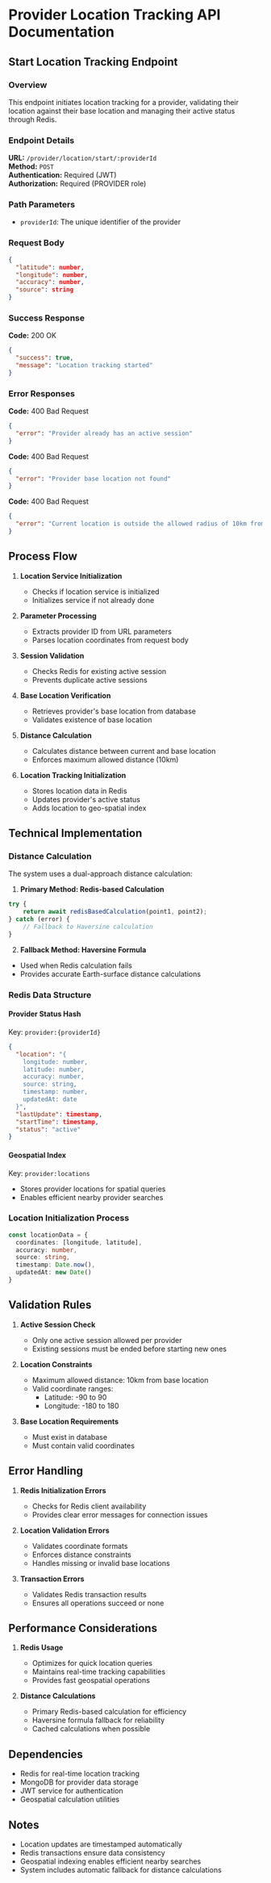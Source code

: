 # Provider Location Tracking API Documentation

## Start Location Tracking Endpoint

### Overview
This endpoint initiates location tracking for a provider, validating their location against their base location and managing their active status through Redis.

### Endpoint Details
**URL:** `/provider/location/start/:providerId`  
**Method:** `POST`  
**Authentication:** Required (JWT)  
**Authorization:** Required (PROVIDER role)

### Path Parameters
- `providerId`: The unique identifier of the provider

### Request Body
```json
{
  "latitude": number,
  "longitude": number,
  "accuracy": number,
  "source": string
}
```

### Success Response
**Code:** 200 OK
```json
{
  "success": true,
  "message": "Location tracking started"
}
```

### Error Responses

**Code:** 400 Bad Request
```json
{
  "error": "Provider already has an active session"
}
```

**Code:** 400 Bad Request
```json
{
  "error": "Provider base location not found"
}
```

**Code:** 400 Bad Request
```json
{
  "error": "Current location is outside the allowed radius of 10km from base location. Distance: {distance}km"
}
```

## Process Flow

1. **Location Service Initialization**
   - Checks if location service is initialized
   - Initializes service if not already done

2. **Parameter Processing**
   - Extracts provider ID from URL parameters
   - Parses location coordinates from request body

3. **Session Validation**
   - Checks Redis for existing active session
   - Prevents duplicate active sessions

4. **Base Location Verification**
   - Retrieves provider's base location from database
   - Validates existence of base location

5. **Distance Calculation**
   - Calculates distance between current and base location
   - Enforces maximum allowed distance (10km)

6. **Location Tracking Initialization**
   - Stores location data in Redis
   - Updates provider's active status
   - Adds location to geo-spatial index

## Technical Implementation

### Distance Calculation
The system uses a dual-approach distance calculation:

1. **Primary Method: Redis-based Calculation**
```typescript
try {
    return await redisBasedCalculation(point1, point2);
} catch (error) {
    // Fallback to Haversine calculation
}
```

2. **Fallback Method: Haversine Formula**
- Used when Redis calculation fails
- Provides accurate Earth-surface distance calculations

### Redis Data Structure

#### Provider Status Hash
Key: `provider:{providerId}`
```json
{
  "location": "{
    longitude: number,
    latitude: number,
    accuracy: number,
    source: string,
    timestamp: number,
    updatedAt: date
  }",
  "lastUpdate": timestamp,
  "startTime": timestamp,
  "status": "active"
}
```

#### Geospatial Index
Key: `provider:locations`
- Stores provider locations for spatial queries
- Enables efficient nearby provider searches

### Location Initialization Process
```typescript
const locationData = {
  coordinates: [longitude, latitude],
  accuracy: number,
  source: string,
  timestamp: Date.now(),
  updatedAt: new Date()
}
```

## Validation Rules

1. **Active Session Check**
   - Only one active session allowed per provider
   - Existing sessions must be ended before starting new ones

2. **Location Constraints**
   - Maximum allowed distance: 10km from base location
   - Valid coordinate ranges:
     - Latitude: -90 to 90
     - Longitude: -180 to 180

3. **Base Location Requirements**
   - Must exist in database
   - Must contain valid coordinates

## Error Handling

1. **Redis Initialization Errors**
   - Checks for Redis client availability
   - Provides clear error messages for connection issues

2. **Location Validation Errors**
   - Validates coordinate formats
   - Enforces distance constraints
   - Handles missing or invalid base locations

3. **Transaction Errors**
   - Validates Redis transaction results
   - Ensures all operations succeed or none

## Performance Considerations

1. **Redis Usage**
   - Optimizes for quick location queries
   - Maintains real-time tracking capabilities
   - Provides fast geospatial operations

2. **Distance Calculations**
   - Primary Redis-based calculation for efficiency
   - Haversine formula fallback for reliability
   - Cached calculations when possible

## Dependencies
- Redis for real-time location tracking
- MongoDB for provider data storage
- JWT service for authentication
- Geospatial calculation utilities

## Notes
- Location updates are timestamped automatically
- Redis transactions ensure data consistency
- Geospatial indexing enables efficient nearby searches
- System includes automatic fallback for distance calculations